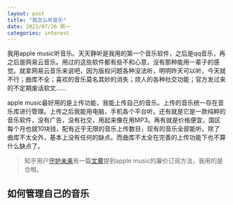 ```yaml
---
layout: post
title: "我怎么听音乐"
date: 2021/07/26 周一
categories: interest
---
```

我用apple music听音乐。天天静听是我用的第一个音乐软件，之后是qq音乐，再之后是网易云音乐。用过的这些软件都有些不和心意，没有那种能用一辈子的感觉。就拿网易云音乐来说吧，因为版权问题各种没法听，明明昨天可以听，今天就不行；曲库不全；喜欢的音乐莫名其妙的消失；烦人的各种社交功能；官方发过来的不定期废话软文……

apple music最好用的是上传功能，我能上传自己的音乐。上传的音乐统一存在音乐库进行管理。上传之后我能用电脑，手机各个平台听。还有就是它是一款纯粹的音乐软件，没有广告，没有社交，用起来像在用MP3。再有就是价格便宜，国区每个月也就10块钱，配有近乎无限的音乐上传数目，现有的音乐全部能听。除了曲库不太全外，基本上没有任何的缺点。而曲库不太全在完善的上传功能下也不算什么缺点了。

> 知乎用户[守护未来](https://www.zhihu.com/people/xiaote)有一篇[文章](https://zhuanlan.zhihu.com/p/373693374)提到apple music的廉价订阅方法，我用的是合租。

## 如何管理自己的音乐

